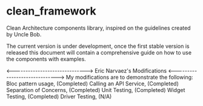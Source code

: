 # clean_framework

Clean Architecture components library,
inspired on the guidelines created by Uncle Bob.

The current version is under development, once the
first stable version is released this document will contain a
comprehensive guide on how to use the components with examples.

<------------------------------>
Eric Narvaez's Modifications
<------------------------------>
My modifications are to demonstrate the following:
   Bloc pattern usage, (Completed)
   Calling an API Service, (Completed)
   Separation of Concerns, (Completed)
   Unit Testing, (Completed)
   Widget Testing, (Completed)
   Driver Testing, (N/A)


